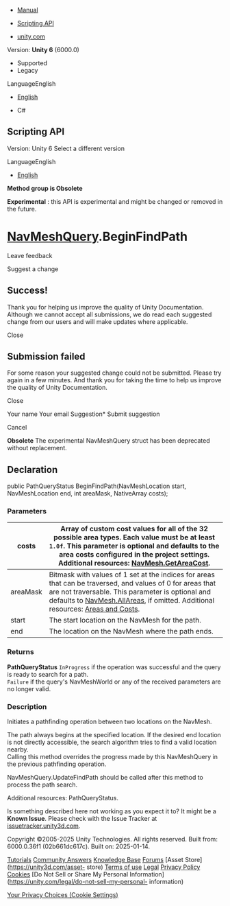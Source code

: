 [ ]()

  * [Manual](../Manual/index.html)
  * [Scripting API](../ScriptReference/index.html)

  * [unity.com](https://unity.com/)

Version: **Unity 6** (6000.0)

  * Supported
  * Legacy

LanguageEnglish

  * [English]()

  * C#

[ ](https://docs.unity3d.com)

## Scripting API

Version: Unity 6 Select a different version

LanguageEnglish

  * [English]()

**Method group is Obsolete**  

**Experimental** : this API is experimental and might be changed or removed in
the future.

#  [NavMeshQuery](Experimental.AI.NavMeshQuery.html).BeginFindPath

Leave feedback

Suggest a change

## Success!

Thank you for helping us improve the quality of Unity Documentation. Although
we cannot accept all submissions, we do read each suggested change from our
users and will make updates where applicable.

Close

## Submission failed

For some reason your suggested change could not be submitted. Please <a>try
again</a> in a few minutes. And thank you for taking the time to help us
improve the quality of Unity Documentation.

Close

Your name Your email Suggestion* Submit suggestion

Cancel

[ ]()

**Obsolete** The experimental NavMeshQuery struct has been deprecated without
replacement.

## Declaration

public PathQueryStatus BeginFindPath(NavMeshLocation start, NavMeshLocation
end, int areaMask, NativeArray<float> costs);

### Parameters

costs | Array of custom cost values for all of the 32 possible area types. Each value must be at least `1.0f`. This parameter is optional and defaults to the area costs configured in the project settings. Additional resources: [NavMesh.GetAreaCost](AI.NavMesh.GetAreaCost.html).  
---|---  
areaMask | Bitmask with values of 1 set at the indices for areas that can be traversed, and values of 0 for areas that are not traversable. This parameter is optional and defaults to [NavMesh.AllAreas](AI.NavMesh.AllAreas.html), if omitted. Additional resources: [Areas and Costs](../Manual/nav-AreasAndCosts.html).  
start | The start location on the NavMesh for the path.  
end | The location on the NavMesh where the path ends.  
  
### Returns

**PathQueryStatus** `InProgress` if the operation was successful and the query
is ready to search for a path.  
`Failure` if the query's NavMeshWorld or any of the received parameters are no
longer valid.

### Description

Initiates a pathfinding operation between two locations on the NavMesh.

The path always begins at the specified location. If the desired end location
is not directly accessible, the search algorithm tries to find a valid
location nearby.  
Calling this method overrides the progress made by this NavMeshQuery in the
previous pathfinding operation.  
  
NavMeshQuery.UpdateFindPath should be called after this method to process the
path search.  
  
Additional resources: PathQueryStatus.

Is something described here not working as you expect it to? It might be a
**Known Issue**. Please check with the Issue Tracker at
[issuetracker.unity3d.com](https://issuetracker.unity3d.com).

Copyright ©2005-2025 Unity Technologies. All rights reserved. Built from:
6000.0.36f1 (02b661dc617c). Built on: 2025-01-14.

[Tutorials](https://unity3d.com/learn) [Community
Answers](https://answers.unity3d.com) [Knowledge
Base](https://support.unity3d.com/hc/en-us)
[Forums](https://forum.unity3d.com) [Asset Store](https://unity3d.com/asset-
store) [Terms of use](https://docs.unity3d.com/Manual/TermsOfUse.html)
[Legal](https://unity.com/legal) [Privacy
Policy](https://unity.com/legal/privacy-policy)
[Cookies](https://unity.com/legal/cookie-policy) [Do Not Sell or Share My
Personal Information](https://unity.com/legal/do-not-sell-my-personal-
information)

[Your Privacy Choices (Cookie Settings)](javascript:void\(0\);)

